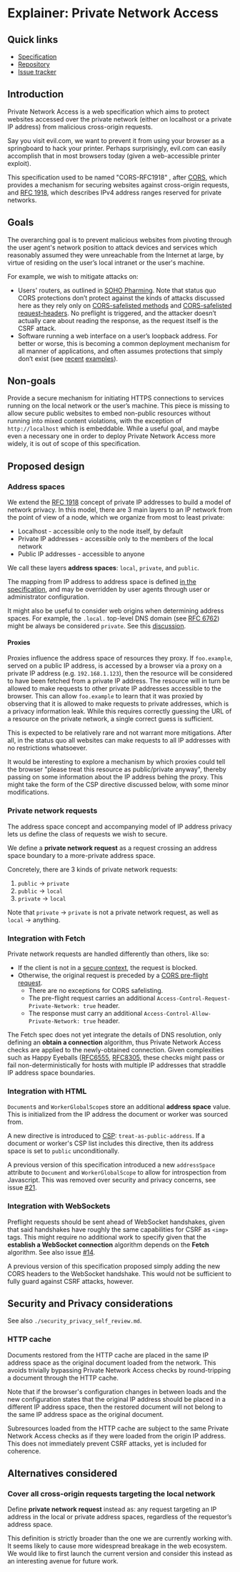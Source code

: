 # Explainer: Private Network Access

## Quick links

- [Specification](https://wicg.github.io/private-network-access)
- [Repository](https://github.com/WICG/private-network-access)
- [Issue tracker](https://github.com/WICG/private-network-access/issues)

## Introduction

Private Network Access is a web specification which aims to protect websites
accessed over the private network (either on localhost or a private IP address)
from malicious cross-origin requests.

Say you visit evil.com, we want to prevent it from using your browser as a
springboard to hack your printer. Perhaps surprisingly, evil.com can easily
accomplish that in most browsers today (given a web-accessible printer
exploit).

This specification used to be named "CORS-RFC1918" , after
[CORS](https://developer.mozilla.org/en-US/docs/Web/HTTP/CORS), which
provides a mechanism for securing websites against cross-origin requests,
and [RFC 1918](https://tools.ietf.org/html/rfc1918), which describes IPv4
address ranges reserved for private networks.

## Goals

The overarching goal is to prevent malicious websites from pivoting through
the user agent's network position to attack devices and services which
reasonably assumed they were unreachable from the Internet at large, by
virtue of residing on the user’s local intranet or the user's machine.

For example, we wish to mitigate
attacks on:

- Users' routers, as outlined in
  [SOHO Pharming](https://331.cybersec.fun/TeamCymruSOHOPharming.pdf).
  Note that status quo CORS protections don’t protect against the kinds of
  attacks discussed here as they rely only on
  [CORS-safelisted methods](https://fetch.spec.whatwg.org/#cors-safelisted-method)
  and
  [CORS-safelisted request-headers](https://fetch.spec.whatwg.org/#cors-safelisted-request-header).
  No preflight is triggered, and the attacker doesn’t actually care about
  reading the response, as the request itself is the CSRF attack.
- Software running a web interface on a user’s loopback address. For better or
  worse, this is becoming a common deployment mechanism for all manner of
  applications, and often assumes protections that simply don’t exist (see
  [recent](https://code.google.com/p/google-security-research/issues/detail?id=679)
  [examples](https://code.google.com/p/google-security-research/issues/detail?id=693)).

## Non-goals

Provide a secure mechanism for initiating HTTPS connections to services
running on the local network or the user’s machine. This piece is missing to
allow secure public websites to embed non-public resources without running into
mixed content violations, with the exception of `http://localhost` which is
embeddable. While a useful goal, and maybe even a necessary one in order to
deploy Private Network Access more widely, it is out of scope of this
specification.

## Proposed design

### Address spaces

We extend the [RFC 1918](https://tools.ietf.org/html/rfc1918) concept of
private IP addresses to build a model of network privacy. In this model,
there are 3 main layers to an IP network from the point of view of a node,
which we organize from most to least private:

- Localhost - accessible only to the node itself, by default
- Private IP addresses - accessible only to the members of the local network
- Public IP addresses - accessible to anyone

We call these layers **address spaces**: `local`, `private`, and `public`.

The mapping from IP address to address space is defined [in the specification](
https://wicg.github.io/private-network-access/#ip-address-space), and may be
overridden by user agents through user or administrator configuration.

It might also be useful to consider web origins when determining address spaces.
For example, the `.local.` top-level DNS domain (see
[RFC 6762](https://tools.ietf.org/html/rfc6762)) might be always be considered
`private`. See this
[discussion](https://github.com/WICG/private-network-access/issues/4).

#### Proxies

Proxies influence the address space of resources they proxy. If `foo.example`,
served on a public IP address, is accessed by a browser via a proxy on a private
IP address (e.g. `192.168.1.123`), then the resource will be considered to have
been fetched from a private IP address. The resource will in turn be allowed to
make requests to other private IP addresses accessible to the browser. This can
allow `foo.example` to learn that it was proxied by observing that it is allowed
to make requests to private addresses, which is a privacy information leak.
While this requires correctly guessing the URL of a resource on the private
network, a single correct guess is sufficient.

This is expected to be relatively rare and not warrant more mitigations. After
all, in the status quo all websites can make requests to all IP addresses with
no restrictions whatsoever.

It would be interesting to explore a mechanism by which proxies could tell the
browser "please treat this resource as public/private anyway", thereby passing
on some information about the IP address behing the proxy. This might take the
form of the CSP directive discussed below, with some minor modifications.

### Private network requests

The address space concept and accompanying model of IP address privacy lets us
define the class of requests we wish to secure.

We define a **private network request** as a request crossing an address space
boundary to a more-private address space.

Concretely, there are 3 kinds of private network requests:

1. `public` -> `private`
2. `public` -> `local`
3. `private` -> `local`

Note that `private` -> `private` is not a private network request, as well as
`local` -> anything.

### Integration with Fetch

Private network requests are handled differently than others, like so:

- If the client is not in a
  [secure context](https://www.w3.org/TR/secure-contexts/), the request is
  blocked. 
- Otherwise, the original request is preceded by a
  [CORS pre-flight request](https://fetch.spec.whatwg.org/#cors-preflight-request).
  - There are no exceptions for CORS safelisting.
  - The pre-flight request carries an additional
    `Access-Control-Request-Private-Network: true` header.
  - The response must carry an additional
    `Access-Control-Allow-Private-Network: true` header.

The Fetch spec does not yet integrate the details of DNS resolution,
only defining an **obtain a connection** algorithm, thus Private Network Access
checks are applied to the newly-obtained connection. Given complexities such as
Happy Eyeballs ([RFC6555](https://datatracker.ietf.org/doc/html/rfc6555),
[RFC8305](https://datatracker.ietf.org/doc/html/rfc8305), these checks might
pass or fail non-deterministically for hosts with multiple IP addresses that
straddle IP address space boundaries.

### Integration with HTML

`Document`s and `WorkerGlobalScope`s store an additional **address space**
value. This is initialized from the IP address the document or worker was
sourced from.

A new directive is introduced to
[CSP](https://developer.mozilla.org/en-US/docs/Web/HTTP/CSP):
`treat-as-public-address`. If a document or worker's CSP list includes this
directive, then its address space is set to `public` unconditionally.

A previous version of this specification introduced a new `addressSpace`
attribute to `Document` and `WorkerGlobalScope` to allow for introspection from
Javascript. This was removed over security and privacy concerns, see issue
[#21](https://github.com/wicg/private-network-access/issues/21).

### Integration with WebSockets

Preflight requests should be sent ahead of WebSocket handshakes, given that said
handshakes have roughly the same capabilities for CSRF as `<img>` tags. This
might require no additional work to specify given that the **establish a
WebSocket connection** algorithm depends on the **Fetch** algorithm. See also
issue [#14](https://github.com/wicg/private-network-access/issues/14).

A previous version of this specification proposed simply adding the new CORS
headers to the WebSocket handshake. This would not be sufficient to fully guard
against CSRF attacks, however.

## Security and Privacy considerations

See also `./security_privacy_self_review.md`.

### HTTP cache

Documents restored from the HTTP cache are placed in the same IP address space
as the original document loaded from the network. This avoids trivially
bypassing Private Network Access checks by round-tripping a document through the
HTTP cache.

Note that if the browser's configuration changes in between loads and the new
configuration states that the original IP address should be placed in a
different IP address space, then the restored document will not belong to the
same IP address space as the original document.

Subresources loaded from the HTTP cache are subject to the same Private Network
Access checks as if they were loaded from the origin IP address. This does not
immediately prevent CSRF attacks, yet is included for coherence.

## Alternatives considered

### Cover all cross-origin requests targeting the local network

Define **private network request** instead as: any request targeting an IP
address in the local or private address spaces, regardless of the requestor’s
address space.

This definition is strictly broader than the one we are currently working
with. It seems likely to cause more widespread breakage in the web ecosystem.
We would like to first launch the current version and consider this instead
as an interesting avenue for future work.
